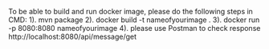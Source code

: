 To be able to build and run docker image, please do the following steps in CMD:
1). mvn package
2). docker build -t nameofyourimage .
3). docker run -p 8080:8080 nameofyourimage
4). please use Postman to check response http://localhost:8080/api/message/get

